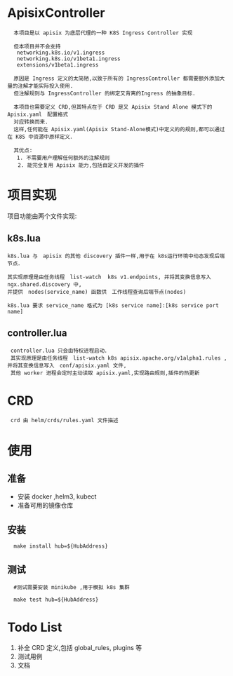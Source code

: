 # ApisixController

```text
  本项目是以 apisix 为底层代理的一种 K8S Ingress Controller 实现
  
  但本项目并不会支持
   networking.k8s.io/v1.ingress
   networking.k8s.io/v1beta1.ingress
   extensions/v1beta1.ingress
   
  原因是 Ingress 定义的太简陋,以致于所有的 IngressController 都需要额外添加大量的注解才能实际投入使用.
  但注解规则与 IngressController 的绑定又背离的Ingress 的抽象目标.
  
  本项目也需要定义 CRD,但其特点在于 CRD 是又 Apisix Stand Alone 模式下的 Apisix.yaml　配置格式
  对应转换而来.
  这样,任何能在 Apisix.yaml(Apisix Stand-Alone模式)中定义的的规则,都可以通过在 K8S 中资源中原样定义．
  
  其优点:
   1. 不需要用户理解任何额外的注解规则
　　2. 能完全复用 Apisix 能力,包括自定义开发的插件
```

# 项目实现

项目功能由两个文件实现:

## k8s.lua

  ```text
  k8s.lua 与　apisix 的其他 discovery 插件一样,用于在 k8s运行环境中动态发现后端节点．
  
  其实现原理是由任务线程　list-watch  k8s v1.endpoints, 并将其变换信息写入 ngx.shared.discovery 中,
  并提供　nodes(service_name) 函数供　工作线程查询后端节点(nodes)
  
  k8s.lua 要求 service_name 格式为 [k8s service name]:[k8s service port name]
  ```

## controller.lua

 ```text
  controller.lua 只会由特权进程启动．
  其实现原理是由任务线程　list-watch k8s apisix.apache.org/v1alpha1.rules ,并将其变换信息写入　conf/apisix.yaml 文件,
  其他 worker 进程会定时主动读取 apisix.yaml,实现路由规则,插件的热更新
 ```

# CRD

 ```text
  crd 由 helm/crds/rules.yaml 文件描述
 ```

# 使用

## 准备

+ 安装 docker ,helm3, kubect
+ 准备可用的镜像仓库

## 安装

  ```shell
    make install hub=${HubAddress}
  ```

## 测试

  ```shell
    #测试需要安装 minikube ,用于模拟 k8s 集群
    
    make test hub=${HubAddress}
  ```

# Todo List

1. 补全 CRD 定义,包括 global_rules, plugins 等
2. 测试用例
3. 文档
